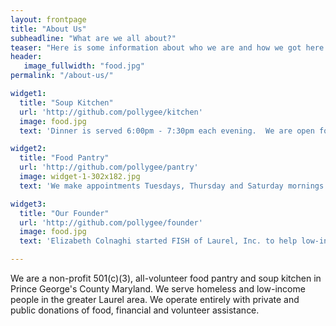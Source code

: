 ```yaml
---
layout: frontpage
title: "About Us"
subheadline: "What are we all about?"
teaser: "Here is some information about who we are and how we got here."
header:
   image_fullwidth: "food.jpg"
permalink: "/about-us/"

widget1:
  title: "Soup Kitchen"
  url: 'http://github.com/pollygee/kitchen'
  image: food.jpg
  text: 'Dinner is served 6:00pm - 7:30pm each evening.  We are open for dinner every evening of the year except Thanksgiving (many organizations in the area serve a special meal on this day). Dinner clients are also given a lunch for the following day.  We serve around 45 people each evening.  Please join us!'  

widget2:
  title: "Food Pantry"
  url: 'http://github.com/pollygee/pantry'
  image: widget-1-302x182.jpg
  text: 'We make appointments Tuesdays, Thursday and Saturday mornings.  We provide USDA food to clients who live in PG county.  All Laurel residents recieve food from Elizabeth House from donations and groceries we purchase.  For more information and to find out if you qualify, please call <b>240-547-9013</b>'

widget3:
  title: "Our Founder"
  url: 'http://github.com/pollygee/founder'
  image: food.jpg
  text: 'Elizabeth Colnaghi started FISH of Laurel, Inc. to help low-income Laurel residents. She opened a food pantry in the basement of her home. With the aid of area volunteers and a telephone HelpLine, in addition to food from the food pantry, the group offered emergency financial aid and transportation.'

---
```


<p>We are a non-profit 501(c)(3), all-volunteer food pantry and soup kitchen in Prince George's County Maryland. We serve homeless and low-income people in the greater Laurel area. We operate entirely with private and public donations of food, financial and volunteer assistance.</p>
